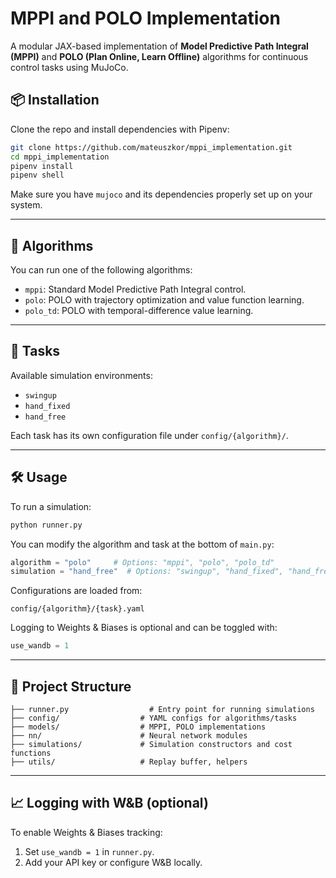 # MPPI and POLO Implementation

A modular JAX-based implementation of **Model Predictive Path Integral (MPPI)** and **POLO (Plan Online, Learn Offline)** algorithms for continuous control tasks using MuJoCo.

## 📦 Installation

Clone the repo and install dependencies with Pipenv:

```bash
git clone https://github.com/mateuszkor/mppi_implementation.git
cd mppi_implementation
pipenv install
pipenv shell
```

Make sure you have `mujoco` and its dependencies properly set up on your system.

---

## 🧠 Algorithms

You can run one of the following algorithms:

- `mppi`: Standard Model Predictive Path Integral control.
- `polo`: POLO with trajectory optimization and value function learning.
- `polo_td`: POLO with temporal-difference value learning.

---

## 🧪 Tasks

Available simulation environments:

- `swingup`
- `hand_fixed`
- `hand_free`

Each task has its own configuration file under `config/{algorithm}/`.

---

## 🛠️ Usage

To run a simulation:

```bash
python runner.py
```

You can modify the algorithm and task at the bottom of `main.py`:

```python
algorithm = "polo"     # Options: "mppi", "polo", "polo_td"
simulation = "hand_free"  # Options: "swingup", "hand_fixed", "hand_free"
```

Configurations are loaded from:

```
config/{algorithm}/{task}.yaml
```

Logging to Weights & Biases is optional and can be toggled with:

```python
use_wandb = 1
```

---

## 📁 Project Structure

```
├── runner.py                  # Entry point for running simulations
├── config/                  # YAML configs for algorithms/tasks
├── models/                  # MPPI, POLO implementations
├── nn/                      # Neural network modules
├── simulations/             # Simulation constructors and cost functions
├── utils/                   # Replay buffer, helpers
```

---

## 📈 Logging with W&B (optional)

To enable Weights & Biases tracking:

1. Set `use_wandb = 1` in `runner.py`.
2. Add your API key or configure W&B locally.
